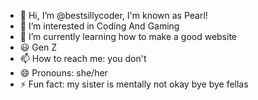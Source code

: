 - 👋 Hi, I’m @bestsillycoder, I'm known as Pearl!
- 👀 I’m interested in Coding And Gaming
- 🌱 I’m currently learning how to make a good website
- 😃 Gen Z
- 📫 How to reach me: you don't
- 😄 Pronouns: she/her
- ⚡ Fun fact: my sister is mentally not okay
bye bye fellas
